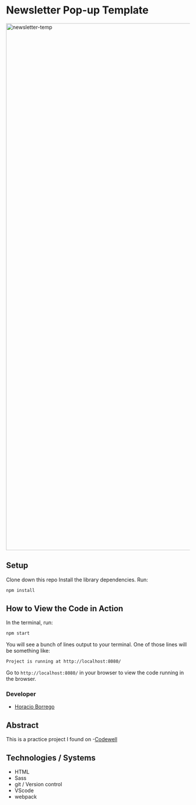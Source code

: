 # Newsletter Pop-up Template
<img width="1440" alt="newsletter-temp" src="https://user-images.githubusercontent.com/50157153/149011887-18fbc1cd-a9c8-44f8-bf51-c4e7b8c6f20d.png">

## Setup
Clone down this repo
Install the library dependencies. Run:

```bash
npm install
```

## How to View the Code in Action

In the terminal, run:

```bash
npm start
```

You will see a bunch of lines output to your terminal. One of those lines will be something like:

```bash
Project is running at http://localhost:8080/
```

Go to `http://localhost:8080/` in your browser to view the code running in the browser.

### Developer
- [Horacio Borrego](https://github.com/H-Bo214)


## Abstract 
This is a practice project I found on -[Codewell](www.codewell.cc)


## Technologies / Systems
- HTML
- Sass
- git / Version control
- VScode
- webpack
